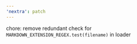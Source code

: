 ```yaml
---
'nextra': patch
---
```


chore: remove redundant check for `MARKDOWN_EXTENSION_REGEX.test(filename)` in loader
